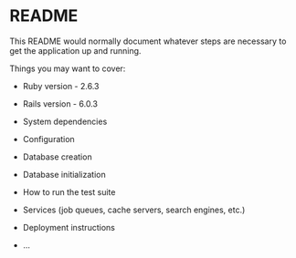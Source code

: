 # README

This README would normally document whatever steps are necessary to get the
application up and running.

Things you may want to cover:

* Ruby version - 2.6.3

* Rails version - 6.0.3

* System dependencies

* Configuration

* Database creation

* Database initialization

* How to run the test suite

* Services (job queues, cache servers, search engines, etc.)

* Deployment instructions

* ...
